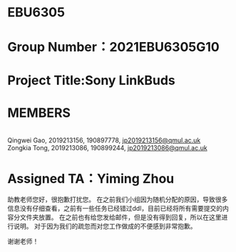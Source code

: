 # EBU6305
# Group Number：2021EBU6305G10
# Project Title:Sony LinkBuds
# MEMBERS
<br>Qingwei Gao, 2019213156, 190897778, jp2019213156@qmul.ac.uk
<br>Zongkia Tong, 2019213086, 190899244, jp2019213086@qmul.ac.uk
# Assigned TA：Yiming Zhou


助教老师您好，很抱歉打扰您。
在之前我们小组因为随机分配的原因，导致很多信息没有仔细查看，之前有一些任务已经错过ddl，目前已经将所有需要提交的内容分文件夹放置。
在之前也有给您发给邮件，但是没有得到回复，所以在这里进行说明。
对于因为我们的疏忽而对您工作做成的不便感到非常抱歉。

谢谢老师！
